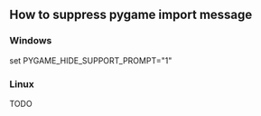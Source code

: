 ## How to suppress pygame import message
### Windows
set PYGAME_HIDE_SUPPORT_PROMPT="1"
### Linux
TODO